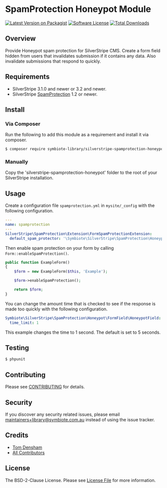# SpamProtection Honeypot Module

[![Latest Version on Packagist][ico-version]][link-packagist]
[![Software License][ico-license]](LICENSE.md)
[![Total Downloads][ico-downloads]][link-downloads]

## Overview

Provide Honeypot spam protection for SilverStripe CMS.
Create a form field hidden from users that invalidates submission if it contains any data.
Also invalidate submissions that respond to quickly.

## Requirements

- SilverStripe 3.1.0 and newer or 3.2 and newer.
- SilverStripe [SpamProtection](https://github.com/silverstripe/silverstripe-spamprotection) 1.2 or newer.

## Install

### Via Composer

Run the following to add this module as a requirement and install it via composer.

```bash
$ composer require symbiote-library/silverstripe-spamprotection-honeypot
```

### Manually

Copy the 'silverstripe-spamprotection-honeypot' folder to the root of your SilverStripe installation.

## Usage

Create a configuration file `spamprotection.yml` in `mysite/_config` with the following configuration.

```yaml
---
name: spamprotection
---
SilverStripe\SpamProtection\Extension\FormSpamProtectionExtension:
  default_spam_protector: '\Symbiote\SilverStripe\SpamProtection\Honeypot\SpamProtector\HoneypotSpamProtector'
```

Then enable spam protection on your form by calling `Form::enableSpamProtection()`.

```php
public function ExampleForm()
{
    $form = new ExampleForm($this, 'Example');

    $form->enableSpamProtection();

    return $form;
}
```

You can change the amount time that is checked to see if the response is made too quickly with the following configuration.

```yaml
Symbiote\SilverStripe\SpamProtection\Honeypot\FormField\HoneypotField:
  time_limit: 1
```

This example changes the time to 1 second. The default is set to 5 seconds.


## Testing

```bash
$ phpunit
```

## Contributing

Please see [CONTRIBUTING](CONTRIBUTING.md) for details.

## Security

If you discover any security related issues, please email maintainers+library@symbiote.com.au instead of using the issue tracker.

## Credits

- [Tom Densham][link-author]
- [All Contributors][link-contributors]

## License

The BSD-2-Clause License. Please see [License File](LICENSE.md) for more information.

[ico-version]: https://img.shields.io/packagist/v/symbiote-library/silverstripe-spamprotection-honeypot.svg?style=flat-square
[ico-license]: https://img.shields.io/badge/license-BSD-brightgreen.svg?style=flat-square
[ico-downloads]: https://img.shields.io/packagist/dt/symbiote-library/silverstripe-spamprotection-honeypot.svg?style=flat-square

[link-packagist]: https://packagist.org/packages/symbiote-library/silverstripe-spamprotection-honeypot
[link-downloads]: https://packagist.org/packages/symbiote-library/silverstripe-spamprotection-honeypot
[link-author]: https://github.com/nedmas
[link-contributors]: ../../contributors